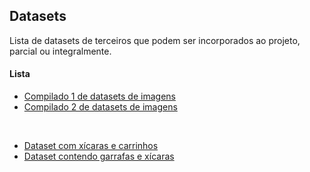 ## Datasets

Lista de datasets de terceiros que podem ser incorporados ao projeto, parcial ou integralmente.

#### Lista

- [Compilado 1 de datasets de imagens](https://blog.cambridgespark.com/50-free-machine-learning-datasets-image-datasets-241852b03b49)
- [Compilado 2 de datasets de imagens](https://www.imageannotation.ai/blog/top-10-image-datasets-for-machine-learning)

&nbsp;

- [Dataset com xícaras e carrinhos](https://aivaslab.github.io/toybox/)
- [Dataset contendo garrafas e xícaras](http://rgbd-dataset.cs.washington.edu/dataset/rgbd-dataset_full/)

